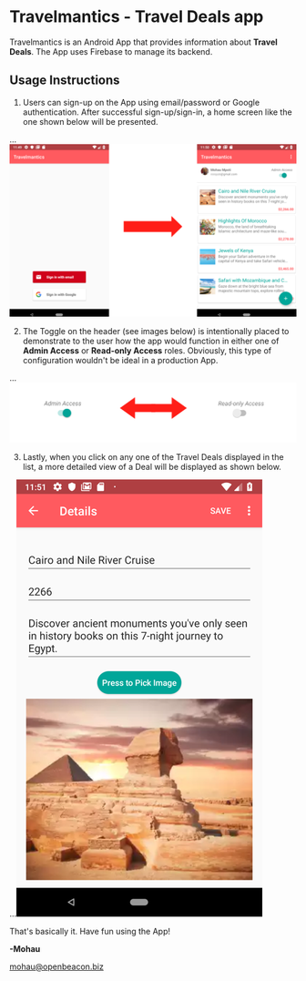 # Travelmantics - Travel Deals app

Travelmantics is an Android App that provides information about **Travel Deals**. The App uses Firebase to manage its backend.



## Usage Instructions

1. Users can sign-up on the App using email/password or Google authentication. After successful sign-up/sign-in, a home screen like the one shown below will be presented.


...![](Images/sign-up.png?raw=true)


2. The Toggle on the header (see images below) is intentionally placed to demonstrate to the user how the app would function in either one of **Admin Access** or **Read-only Access** roles. Obviously, this type of configuration wouldn't be ideal in a production App.


...![](Images/toggle_access_privileges.png?raw=true)


3. Lastly, when you click on any one of the Travel Deals displayed in the list, a more detailed view of a Deal will be displayed as shown below.


...![](Images/details.png?raw=true)





That's basically it. Have fun using the App!

**-Mohau**

mohau@openbeacon.biz

